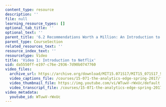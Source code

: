 ```yaml
---
content_type: resource
description: ''
file: null
learning_resource_types: []
optional_tab_title: ''
optional_text: ''
parent_title: '6.2 Recommendations Worth a Million: An Introduction to Clustering '
parent_type: CourseSection
related_resources_text: ''
resource_index_text: ''
resourcetype: Video
title: 'Video 1: Introduction to Netflix'
uid: da5550ff-e197-c76e-2936-7d90b0747760
video_files:
  archive_url: https://archive.org/download/MIT15.071S17/MIT15_071S17_Session_6.2.01_300k.mp4
  video_captions_file: /courses/15-071-the-analytics-edge-spring-2017/f4691790d0a251ccaef8bf7e8f66e642_WTuwV-rWxUc.vtt
  video_thumbnail_file: https://img.youtube.com/vi/WTuwV-rWxUc/default.jpg
  video_transcript_file: /courses/15-071-the-analytics-edge-spring-2017/1d53e0ed6fd229fc52592b00641d32af_WTuwV-rWxUc.pdf
video_metadata:
  youtube_id: WTuwV-rWxUc
---
```

